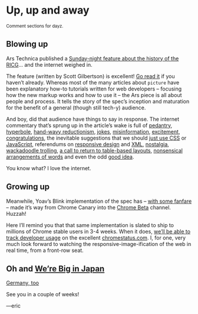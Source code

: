 # Up, up and away

<small>Comment sections for dayz.</small>

## Blowing up

Ars Technica published a [Sunday-night feature about the history of the RICG](http://arstechnica.com/information-technology/2014/09/how-a-new-html-element-will-make-the-web-faster/)… and the internet weighed in.

The feature (written by Scott Gilbertson) is excellent! [Go read it](http://arstechnica.com/information-technology/2014/09/how-a-new-html-element-will-make-the-web-faster/) if you haven’t already. Whereas most of the many articles about `picture` have been explanatory how-to tutorials written for web developers – focusing how the new markup works and how to use it – the Ars piece is all about people and process. It tells the story of the spec’s inception and maturation for the benefit of a general (though still tech-y) audience.

And boy, did that audience have things to say in response. The internet commentary that’s sprung up in the article’s wake is full of [pedantry](http://arstechnica.com/information-technology/2014/09/how-a-new-html-element-will-make-the-web-faster/?comments=1&post=27500637#comment-27500637), [hyperbole](http://arstechnica.com/information-technology/2014/09/how-a-new-html-element-will-make-the-web-faster/?comments=1&post=27501505#comment-27501505), [hand-wavy reductionism](https://news.ycombinator.com/item?id=8257830), [jokes](http://arstechnica.com/information-technology/2014/09/how-a-new-html-element-will-make-the-web-faster/?comments=1&post=27499265#comment-27499265), [misinformation](https://news.ycombinator.com/item?id=8257888), [excitement](http://arstechnica.com/information-technology/2014/09/how-a-new-html-element-will-make-the-web-faster/?comments=1&post=27499743#comment-27499743), [congratulations](http://arstechnica.com/information-technology/2014/09/how-a-new-html-element-will-make-the-web-faster/?comments=1&post=27499141#comment-27499141), the inevitable suggestions that we should [just use CSS](http://gizmodo.com/you-can-already-do-something-similar-with-media-queries-1629524947) or [JavaScript](http://arstechnica.com/information-technology/2014/09/how-a-new-html-element-will-make-the-web-faster/?comments=1&post=27499297#comment-27499297), referendums on [responsive design](http://beta.slashdot.org/comments.pl?sid=5619865&cid=47810153) and [XML](https://news.ycombinator.com/item?id=8256664), [nostalgia](http://arstechnica.com/information-technology/2014/09/how-a-new-html-element-will-make-the-web-faster/?comments=1&post=27507917#comment-27507917), [wackadoodle trolling](http://beta.slashdot.org/comments.pl?sid=5602569&cid=47789507), [a call to return to table-based layouts](http://beta.slashdot.org/comments.pl?sid=5602569&cid=47790359), [nonsensical arrangements of words](http://arstechnica.com/information-technology/2014/09/how-a-new-html-element-will-make-the-web-faster/?comments=1&post=27502091#comment-27502091) and even the odd [good idea](http://arstechnica.com/information-technology/2014/09/how-a-new-html-element-will-make-the-web-faster/?comments=1&post=27499215#comment-27499215).

You know what? I love the internet.

## Growing up

Meanwhile, Yoav’s Blink implementation of the spec has – [with some fanfare](http://blog.chromium.org/2014/08/chrome-38-beta-new-primitives-for-next.html) – made it’s way from Chrome Canary into the [Chrome Beta](https://www.google.com/chrome/browser/beta.html) channel. Huzzah!

Here I’ll remind you that that same implementation is slated to ship to millions of Chrome stable users in 3-4 weeks. When it does, [we’ll be able to track developer usage](https://code.google.com/p/chromium/issues/detail?id=408797) on the excellent [chromestatus.com](http://chromestatus.com). I, for one, very much look forward to watching the responsive-image-ification of the web in real time, from a front-row seat.

## Oh and [We’re Big in Japan](http://kia-king.com/blog/tutorial/responsive-images-with-srcset/)

[Germany, too](http://blog.kulturbanause.de/2014/09/responsive-images-srcset-sizes-adaptive/)

See you in a couple of weeks!

—eric
